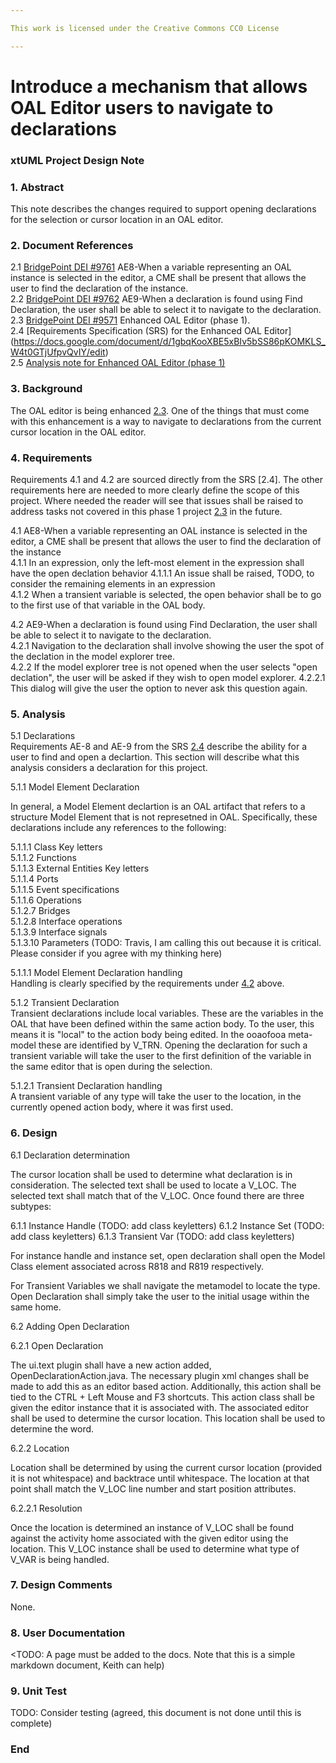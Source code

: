 ```yaml
---

This work is licensed under the Creative Commons CC0 License

---
```


# Introduce a mechanism that allows OAL Editor users to navigate to declarations    
### xtUML Project Design Note

### 1. Abstract

This note describes the changes required to support opening declarations for the selection or cursor location in an OAL editor.    

### 2. Document References
<a id="2.1"></a>2.1 [BridgePoint DEI #9761](https://support.onefact.net/issues/9761)  AE8-When a variable representing an OAL instance is selected in the editor, a CME shall be present that allows the user to find the declaration of the instance.   
<a id="2.2"></a>2.2 [BridgePoint DEI #9762](https://support.onefact.net/issues/9762) AE9-When a declaration is found using Find Declaration, the user shall be able to select it to navigate to the declaration.    
<a id="2.3"></a>2.3 [BridgePoint DEI #9571](https://support.onefact.net/issues/9571) Enhanced OAL Editor (phase 1).  
<a id="2.4"></a>2.4 [Requirements Specification (SRS) for the Enhanced OAL Editor]   (https://docs.google.com/document/d/1gbqKooXBE5xBIv5bSS86pKOMKLS_W4t0GTjUfpvQvIY/edit)  
<a id="2.5"></a>2.5 [Analysis note for Enhanced OAL Editor (phase 1)](TODO)  

### 3. Background  

The OAL editor is being enhanced [2.3](2.3).  One of the things that must come with this enhancement is a way to navigate to declarations from the current cursor location in the OAL editor.  

### 4. Requirements

Requirements 4.1 and 4.2 are sourced directly from the SRS [2.4]. The other requirements here are needed to more clearly define the scope of this project. Where needed the reader will see that issues shall be raised to address tasks not covered in this phase 1 project [2.3](2.3) in the future.  

4.1 AE8-When a variable representing an OAL instance is selected in the editor, a CME shall be present that allows the user to find the declaration of the instance   
4.1.1 In an expression, only the left-most element in the expression shall have the open declation behavior
4.1.1.1 An issue shall be raised, TODO, to consider the remaining elements in an expression  
4.1.2 When a transient variable is selected, the open behavior shall be to go to the first use of that variable in the OAL body.  

4.2 AE9-When a declaration is found using Find Declaration, the user shall be able to select it to navigate to the declaration.  
4.2.1 Navigation to the declaration shall involve showing the user the spot of the declation in the model explorer tree.  
4.2.2 If the model explorer tree is not opened when the user selects "open declation", the user will be asked if they wish to open model explorer.
4.2.2.1 This dialog will give the user the option to never ask this question again.  

### 5. Analysis

5.1 Declarations  
Requirements AE-8 and AE-9 from the SRS [2.4](2.4) describe the ability for a user to find and open a declartion. This section will describe what this analysis considers a declaration for this project.   

5.1.1 Model Element Declaration   

In general, a Model Element declartion is an OAL artifact that refers to a structure Model Element that is not represetned in OAL. Specifically, these declarations include any references to the following:    

5.1.1.1 Class Key letters  
5.1.1.2 Functions    
5.1.1.3 External Entities Key letters  
5.1.1.4 Ports  
5.1.1.5 Event specifications  
5.1.1.6 Operations  
5.1.2.7 Bridges  
5.1.2.8 Interface operations  
5.1.3.9 Interface signals  
5.1.3.10 Parameters   (TODO: Travis, I am calling this out because it is critical. Please consider if you agree with my thinking here)  

5.1.1.1 Model Element Declaration handling  
Handling is clearly specified by the requirements under [4.2](4.2) above.  

5.1.2 Transient Declaration  
Transient declarations include local variables.  These are the variables in the OAL that have been defined within the same action body.  To the user, this means it is "local" to the action body being edited. In the ooaofooa meta-model these are identified by V_TRN. Opening the declaration for such a transient variable will take the user to the first definition of the variable in the same editor that is open during the selection.  

5.1.2.1 Transient Declaration handling  
A transient variable of any type will take the user to the location, in the currently opened action body, where it was first used.  
 

### 6. Design

6.1 Declaration determination  

The cursor location shall be used to determine what declaration is in consideration.  The selected text shall be used to locate a V_LOC.  The selected text shall match that of the V_LOC.  Once found there are three subtypes:

6.1.1 Instance Handle  (TODO: add class keyletters)
6.1.2 Instance Set  (TODO: add class keyletters)
6.1.3 Transient Var  (TODO: add class keyletters)

For instance handle and instance set, open declaration shall open the Model Class element associated across R818 and R819 respectively.  

For Transient Variables we shall navigate the metamodel to locate the type.  Open Declaration shall simply take the user to the initial usage within the same home.  

6.2 Adding Open Declaration  

6.2.1 Open Declaration  

The ui.text plugin shall have a new action added, OpenDeclarationAction.java.  The necessary plugin xml changes shall be made to add this as an editor based action.  Additionally, this action shall be tied to the CTRL + Left Mouse and F3 shortcuts.  This action class shall be given the editor instance that it is associated with.  The associated editor shall be used to determine the cursor location.  This location shall be used to determine the word.  

6.2.2 Location  

Location shall be determined by using the current cursor location (provided it is not whitespace) and backtrace until whitespace.  The location at that point shall match the V_LOC line number and start position attributes.  

6.2.2.1 Resolution  

Once the location is determined an instance of V_LOC shall be found against the activity home associated with the given editor using the location.  This V_LOC instance shall be used to determine what type of V_VAR is being handled.  

### 7. Design Comments

None.  

### 8. User Documentation

<TODO: A page must be added to the docs. Note that this is a simple markdown document, Keith can help)  

### 9. Unit Test

TODO: Consider testing  (agreed, this document is not done until this is complete)

### End

